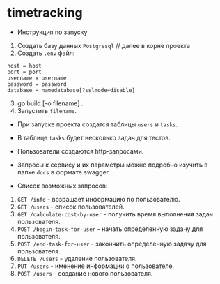 # timetracking

* Инструкция по запуску

1. Создать базу данных `Postgresql`
// далее в корне проекта
2. Создать `.env` файл:
```
host = host
port = port
username = username
password = password
database = namedatabase[?sslmode=disable]
```
3. go build [-o filename] .
4. Запустить `filename`.

* При запуске проекта создатся таблицы `users` и `tasks`.
* В таблице `tasks` будет несколько задач для тестов.
* Пользователи создаются http-запросами.

* Запросы к сервису и их параметры можно подробно изучить в папке `docs` в формате swagger.

* Список возможных запросов:
1. `GET /info` - возращает информацию по пользователю.
2. `GET /users` - список пользователей.
3. `GET /calculate-cost-by-user` - получить время выполнения задач пользователя.
4. `POST /begin-task-for-user` - начать определенную задачу для пользователя.
5. `POST /end-task-for-user` - закончить определенную задачу для пользователя.
6. `DELETE /users` - удаление пользователя.
7. `PUT /users` - именение информации о пользователе.
8. `POST /users` - создание нового пользователя.
